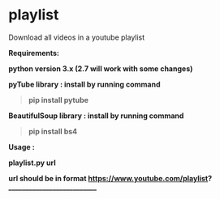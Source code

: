 # playlist
Download all videos in a youtube playlist

<b>Requirements:

python version 3.x (2.7 will work with some changes)

pyTube library : install by running command 
  > pip install pytube
  
BeautifulSoup library : install by running command
  > pip install bs4
  

<B>Usage :

playlist.py url

url should be in format https://www.youtube.com/playlist?__________________________